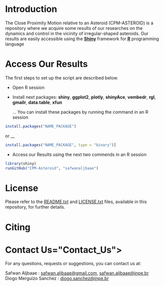 
# Introduction<a name="introduction"></a>
The Close Proximity Motion relative to an Asteroid (CPM-ASTEROID) is a repository where we acquire some results of our researches on the dynamics and control in the vicinity of irregular-shaped asteroids. Our results are easily accessible using the [**Shiny**](https://www.shinyapps.io/) framework for [**R**](https://www.r-project.org/) programming language

# Access Our Results<a name="Access_Results"></a>

 The first steps to set up the script are described below.  
 
 - Open R session   
 
 - Install next packages: **shiny**, **ggplot2**, **plotly**, **shinyAce**, **vembedr**, **rgl**, **gmailr**, **data.table**, **xfun**  
 
   ... You can install these packages by running the command in an R session  
   
```R
install.packages("NAME_PACKAGE")
```  
or __

```R
install.packages("NAME_PACKAGE", type = "binary")] 
```  

 - Access our Results using the next two commends in an R session  
 
  ```R
 library(shiny) 
 runGitHub("CPM-Asteroid", "safwanaljbaae")
 ```
# License<a name="citing"></a>
Please refer to the [README.txt](https://github.com/safwanaljbaae/CPM-ASTEROID/blob/master/README.md) and [LICENSE.txt](https://github.com/safwanaljbaae/CPM-ASTEROID/blob/master/LICENSE) files, available in this repository, for further details.

# Citing<a name="citing"></a>

# Contact Us="Contact_Us"></a>
For any questions, requests or suggestions, you can contact us at:  

Safwan Aljbaae         : <a href="mailto:safwan.aljbaae@gmail.com">safwan.aljbaae@gmail.com</a>, <a href="mailto:safwan.aljbaae@inpe.br">safwan.aljbaae@inpe.br</a>   
Diogo Merguizo Sanchez : <a href="mailto:diogo.sanchez@inpe.br">diogo.sanchez@inpe.br</a>

